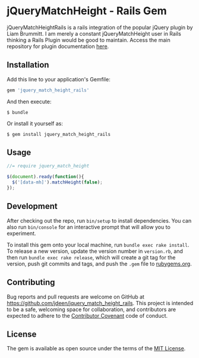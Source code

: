 # jQueryMatchHeight - Rails Gem

jQueryMatchHeightRails is a rails integration of the popular jQuery plugin by Liam Brummitt. I am merely a constant jQueryMatchHeight user in Rails thinking a Rails Plugin would be good to maintain. Access the main repository for plugin documentation [here](https://github.com/liabru/jquery-match-height).

## Installation

Add this line to your application's Gemfile:

```ruby
gem 'jquery_match_height_rails'
```

And then execute:

    $ bundle

Or install it yourself as:

    $ gem install jquery_match_height_rails

## Usage

```js
//= require jquery_match_height

$(document).ready(function(){
  $('[data-mh]').matchHeight(false);
});
```

## Development

After checking out the repo, run `bin/setup` to install dependencies. You can also run `bin/console` for an interactive prompt that will allow you to experiment.

To install this gem onto your local machine, run `bundle exec rake install`. To release a new version, update the version number in `version.rb`, and then run `bundle exec rake release`, which will create a git tag for the version, push git commits and tags, and push the `.gem` file to [rubygems.org](https://rubygems.org).

## Contributing

Bug reports and pull requests are welcome on GitHub at https://github.com/jdeen/jquery_match_height_rails. This project is intended to be a safe, welcoming space for collaboration, and contributors are expected to adhere to the [Contributor Covenant](http://contributor-covenant.org) code of conduct.


## License

The gem is available as open source under the terms of the [MIT License](http://opensource.org/licenses/MIT).

